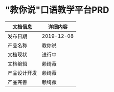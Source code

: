 # "教你说"口语教学平台PRD
文档信息|详细内容|
---|---|
发布日期|2019-12-08
产品名称|教你说
文档现状|进行中
文档编辑|赖绮薇
产品设计开发|赖绮薇
产品完善|赖绮薇
